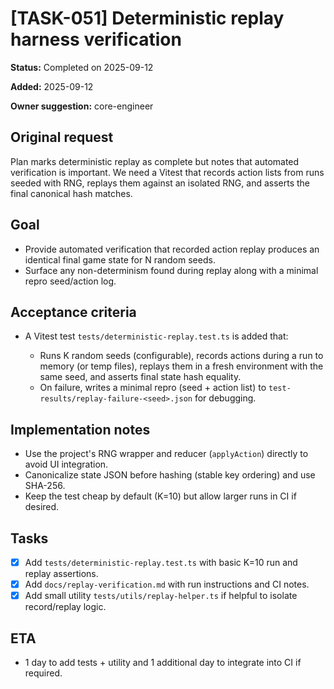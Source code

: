 # [TASK-051] Deterministic replay harness verification

**Status:** Completed on 2025-09-12

**Added:** 2025-09-12

**Owner suggestion:** core-engineer

## Original request

Plan marks deterministic replay as complete but notes that automated verification is important. We need a Vitest that records action lists from runs seeded with RNG, replays them against an isolated RNG, and asserts the final canonical hash matches.

## Goal

- Provide automated verification that recorded action replay produces an identical final game state for N random seeds.
- Surface any non-determinism found during replay along with a minimal repro seed/action log.

## Acceptance criteria

- A Vitest test `tests/deterministic-replay.test.ts` is added that:

  - Runs K random seeds (configurable), records actions during a run to memory (or temp files), replays them in a fresh environment with the same seed, and asserts final state hash equality.
  - On failure, writes a minimal repro (seed + action list) to `test-results/replay-failure-<seed>.json` for debugging.

## Implementation notes

- Use the project's RNG wrapper and reducer (`applyAction`) directly to avoid UI integration.
- Canonicalize state JSON before hashing (stable key ordering) and use SHA-256.
- Keep the test cheap by default (K=10) but allow larger runs in CI if desired.

## Tasks

- [x] Add `tests/deterministic-replay.test.ts` with basic K=10 run and replay assertions.
- [x] Add `docs/replay-verification.md` with run instructions and CI notes.
- [x] Add small utility `tests/utils/replay-helper.ts` if helpful to isolate record/replay logic.

## ETA

- 1 day to add tests + utility and 1 additional day to integrate into CI if required.
